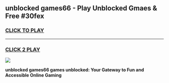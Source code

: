 
## unblocked games66 - Play Unblocked Gmaes & Free #30fex
<h3>
<a href="https://news.freeplayer.one?title=unblocked_games66&ref=24F">CLICK TO PLAY</a></h3>
<hr>

<h3>
<a href="https://news.freeplayer.one?title=unblocked_games66&ref=24F">CLICK 2 PLAY</a>
  
</h3>

<a href="https://news.freeplayer.one?title=unblocked_games66&ref=24F/"><img src="https://clearcache.store/games.png"></a>


**unblocked games66 games unblocked: Your Gateway to Fun and Accessible Online Gaming**
